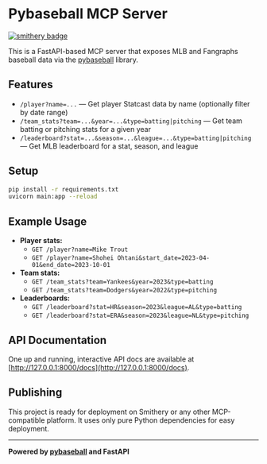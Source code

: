 # Pybaseball MCP Server

[![smithery badge](https://smithery.ai/badge/@jweingardt12/mlb_mcp)](https://smithery.ai/server/@jweingardt12/mlb_mcp)

This is a FastAPI-based MCP server that exposes MLB and Fangraphs baseball data via the [pybaseball](https://pypi.org/project/pybaseball/) library.

## Features
- `/player?name=...` — Get player Statcast data by name (optionally filter by date range)
- `/team_stats?team=...&year=...&type=batting|pitching` — Get team batting or pitching stats for a given year
- `/leaderboard?stat=...&season=...&league=...&type=batting|pitching` — Get MLB leaderboard for a stat, season, and league

## Setup
```bash
pip install -r requirements.txt
uvicorn main:app --reload
```

## Example Usage
- **Player stats:**
  - `GET /player?name=Mike Trout`
  - `GET /player?name=Shohei Ohtani&start_date=2023-04-01&end_date=2023-10-01`
- **Team stats:**
  - `GET /team_stats?team=Yankees&year=2023&type=batting`
  - `GET /team_stats?team=Dodgers&year=2022&type=pitching`
- **Leaderboards:**
  - `GET /leaderboard?stat=HR&season=2023&league=AL&type=batting`
  - `GET /leaderboard?stat=ERA&season=2023&league=NL&type=pitching`

## API Documentation
One up and running, interactive API docs are available at [http://127.0.0.1:8000/docs](http://127.0.0.1:8000/docs).

## Publishing
This project is ready for deployment on Smithery or any other MCP-compatible platform. It uses only pure Python dependencies for easy deployment.

---

**Powered by [pybaseball](https://pypi.org/project/pybaseball/) and FastAPI**
